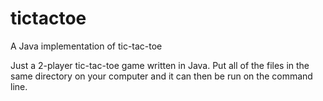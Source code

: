 # tictactoe
A Java implementation of tic-tac-toe

Just a 2-player tic-tac-toe game written in Java.
Put all of the files in the same directory on your computer and it can then be run on the command line.
